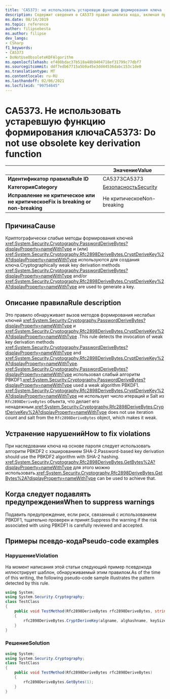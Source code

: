 ```yaml
---
title: 'CA5373: не использовать устаревшую функцию формирования ключа (анализ кода)'
description: Содержит сведения о CA5373 правил анализа кода, включая причины, способы устранения нарушений и время их подавления.
ms.date: 08/14/2019
ms.topic: reference
author: filipsebesta
ms.author: filipse
dev_langs:
- CSharp
f1_keywords:
- CA5373
- DoNotUseObsoleteKDFAlgorithm
ms.openlocfilehash: ef408bdac37b518a48b9404718ef31799c77dbf7
ms.sourcegitcommit: ddf7edb67715a5b9a45e3dd44536dabc153c1de0
ms.translationtype: MT
ms.contentlocale: ru-RU
ms.lasthandoff: 02/06/2021
ms.locfileid: "99754645"
---
```

# <a name="ca5373-do-not-use-obsolete-key-derivation-function"></a><span data-ttu-id="a17f9-103">CA5373. Не использовать устаревшую функцию формирования ключа</span><span class="sxs-lookup"><span data-stu-id="a17f9-103">CA5373: Do not use obsolete key derivation function</span></span>

| | <span data-ttu-id="a17f9-104">Значение</span><span class="sxs-lookup"><span data-stu-id="a17f9-104">Value</span></span> |
|-|-|
| <span data-ttu-id="a17f9-105">**Идентификатор правила**</span><span class="sxs-lookup"><span data-stu-id="a17f9-105">**Rule ID**</span></span> |<span data-ttu-id="a17f9-106">CA5373</span><span class="sxs-lookup"><span data-stu-id="a17f9-106">CA5373</span></span>|
| <span data-ttu-id="a17f9-107">**Категория**</span><span class="sxs-lookup"><span data-stu-id="a17f9-107">**Category**</span></span> |[<span data-ttu-id="a17f9-108">Безопасность</span><span class="sxs-lookup"><span data-stu-id="a17f9-108">Security</span></span>](security-warnings.md)|
| <span data-ttu-id="a17f9-109">**Исправление не критическое или не критическое**</span><span class="sxs-lookup"><span data-stu-id="a17f9-109">**Fix is breaking or non-breaking**</span></span> |<span data-ttu-id="a17f9-110">Не критическое</span><span class="sxs-lookup"><span data-stu-id="a17f9-110">Non-breaking</span></span>|

## <a name="cause"></a><span data-ttu-id="a17f9-111">Причина</span><span class="sxs-lookup"><span data-stu-id="a17f9-111">Cause</span></span>

<span data-ttu-id="a17f9-112">Криптографически слабые методы формирования ключей <xref:System.Security.Cryptography.PasswordDeriveBytes?displayProperty=nameWithType> и (или) <xref:System.Security.Cryptography.Rfc2898DeriveBytes.CryptDeriveKey%2A?displayProperty=nameWithType> используются для создания ключа.</span><span class="sxs-lookup"><span data-stu-id="a17f9-112">Cryptographically weak key derivation methods <xref:System.Security.Cryptography.PasswordDeriveBytes?displayProperty=nameWithType> and/or <xref:System.Security.Cryptography.Rfc2898DeriveBytes.CryptDeriveKey%2A?displayProperty=nameWithType> are used to generate a key.</span></span>

## <a name="rule-description"></a><span data-ttu-id="a17f9-113">Описание правила</span><span class="sxs-lookup"><span data-stu-id="a17f9-113">Rule description</span></span>

<span data-ttu-id="a17f9-114">Это правило обнаруживает вызов методов формирования неслабых ключей <xref:System.Security.Cryptography.PasswordDeriveBytes?displayProperty=nameWithType> и <xref:System.Security.Cryptography.Rfc2898DeriveBytes.CryptDeriveKey%2A?displayProperty=nameWithType> .</span><span class="sxs-lookup"><span data-stu-id="a17f9-114">This rule detects the invocation of weak key derivation methods <xref:System.Security.Cryptography.PasswordDeriveBytes?displayProperty=nameWithType> and <xref:System.Security.Cryptography.Rfc2898DeriveBytes.CryptDeriveKey%2A?displayProperty=nameWithType>.</span></span>
<span data-ttu-id="a17f9-115"><xref:System.Security.Cryptography.PasswordDeriveBytes?displayProperty=nameWithType> использовал слабый алгоритм PBKDF1.</span><span class="sxs-lookup"><span data-stu-id="a17f9-115"><xref:System.Security.Cryptography.PasswordDeriveBytes?displayProperty=nameWithType> used a weak algorithm PBKDF1.</span></span> <span data-ttu-id="a17f9-116"><xref:System.Security.Cryptography.Rfc2898DeriveBytes.CryptDeriveKey%2A?displayProperty=nameWithType> не использует число итераций и Salt из `Rfc2898DeriveBytes` объекта, что делает его ненадежным.</span><span class="sxs-lookup"><span data-stu-id="a17f9-116"><xref:System.Security.Cryptography.Rfc2898DeriveBytes.CryptDeriveKey%2A?displayProperty=nameWithType> does not use iteration count and salt from the `Rfc2898DeriveBytes` object, which makes it weak.</span></span>

## <a name="how-to-fix-violations"></a><span data-ttu-id="a17f9-117">Устранение нарушений</span><span class="sxs-lookup"><span data-stu-id="a17f9-117">How to fix violations</span></span>

<span data-ttu-id="a17f9-118">При наследовании ключа на основе пароля следует использовать алгоритм PBKDF2 с хэшированием SHA-2.</span><span class="sxs-lookup"><span data-stu-id="a17f9-118">Password-based key derivation should use the PBKDF2 algorithm with SHA-2 hashing.</span></span> <span data-ttu-id="a17f9-119"><xref:System.Security.Cryptography.Rfc2898DeriveBytes.GetBytes%2A?displayProperty=nameWithType> для этого можно использовать.</span><span class="sxs-lookup"><span data-stu-id="a17f9-119"><xref:System.Security.Cryptography.Rfc2898DeriveBytes.GetBytes%2A?displayProperty=nameWithType> can be used to achieve that.</span></span>

## <a name="when-to-suppress-warnings"></a><span data-ttu-id="a17f9-120">Когда следует подавлять предупреждения</span><span class="sxs-lookup"><span data-stu-id="a17f9-120">When to suppress warnings</span></span>

<span data-ttu-id="a17f9-121">Подавить предупреждение, если риск, связанный с использованием PBKDF1, тщательно проверен и принят.</span><span class="sxs-lookup"><span data-stu-id="a17f9-121">Suppress the warning if the risk associated with using PBKDF1 is carefully reviewed and accepted.</span></span>

## <a name="pseudo-code-examples"></a><span data-ttu-id="a17f9-122">Примеры псевдо-кода</span><span class="sxs-lookup"><span data-stu-id="a17f9-122">Pseudo-code examples</span></span>

### <a name="violation"></a><span data-ttu-id="a17f9-123">Нарушение</span><span class="sxs-lookup"><span data-stu-id="a17f9-123">Violation</span></span>

<span data-ttu-id="a17f9-124">На момент написания этой статьи следующий пример псевдокода иллюстрирует шаблон, обнаруживаемый этим правилом.</span><span class="sxs-lookup"><span data-stu-id="a17f9-124">As of the time of this writing, the following pseudo-code sample illustrates the pattern detected by this rule.</span></span>

```csharp
using System;
using System.Security.Cryptography;
class TestClass
{
    public void TestMethod(Rfc2898DeriveBytes rfc2898DeriveBytes, string algname, string alghashname, int keySize, byte[] rgbIV)
    {
        rfc2898DeriveBytes.CryptDeriveKey(algname, alghashname, keySize, rgbIV);
    }
}
```

### <a name="solution"></a><span data-ttu-id="a17f9-125">Решение</span><span class="sxs-lookup"><span data-stu-id="a17f9-125">Solution</span></span>

```csharp
using System;
using System.Security.Cryptography;
class TestClass
{
    public void TestMethod(Rfc2898DeriveBytes rfc2898DeriveBytes)
    {
        rfc2898DeriveBytes.GetBytes(1);
    }
}
```
